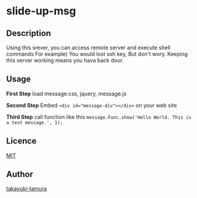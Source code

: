 # slide-up-msg

## Description
Using this srever, you can access remote server and execute shell commands
For example)
You would lost ssh key,  But don't wory.
Keeping this server working means you hava back door.

## Usage

<strong>First Step</strong>
load message.css, jquery, message.js


<strong>Second Step</strong>
Embed ```<div id="message-div"></div>``` on your web site


<strong>Third Step</strong>
call function like this ```message.Func.show('Hello World. This is a test message.', 1);```

## Licence
[MIT](https://github.com/tcnksm/tool/blob/master/LICENCE)

## Author
[takayuki-tamura](https://github.com/takayuki-tamura)

